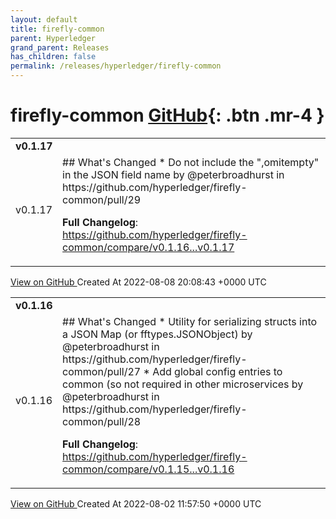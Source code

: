 ```yaml
---
layout: default
title: firefly-common
parent: Hyperledger
grand_parent: Releases
has_children: false
permalink: /releases/hyperledger/firefly-common
---
```


# firefly-common <span class="fs-3 right-align">[GitHub](https://github.com/hyperledger/firefly-common){: .btn .mr-4 }</span>


<div>
    <table>
        <tr>
            <td colspan="2">
                <b>
                    v0.1.17
                </b>
            </td>
        </tr>
        <tr>
            <td>
                <span class="chip">
                    v0.1.17
                </span>
            </td>
            <td>
                ## What's Changed
* Do not include the ",omitempty" in the JSON field name by @peterbroadhurst in https://github.com/hyperledger/firefly-common/pull/29


**Full Changelog**: https://github.com/hyperledger/firefly-common/compare/v0.1.16...v0.1.17
            </td>
        </tr>
    </table>
    <a href="https://github.com/hyperledger/firefly-common/releases/tag/v0.1.17" class=".btn">
        View on GitHub
    </a>
    <span class="right-align">
        Created At 2022-08-08 20:08:43 +0000 UTC
    </span>
</div>

<div>
    <table>
        <tr>
            <td colspan="2">
                <b>
                    v0.1.16
                </b>
            </td>
        </tr>
        <tr>
            <td>
                <span class="chip">
                    v0.1.16
                </span>
            </td>
            <td>
                ## What's Changed
* Utility for serializing structs into a JSON Map (or fftypes.JSONObject) by @peterbroadhurst in https://github.com/hyperledger/firefly-common/pull/27
* Add global config entries to common (so not required in other microservices by @peterbroadhurst in https://github.com/hyperledger/firefly-common/pull/28


**Full Changelog**: https://github.com/hyperledger/firefly-common/compare/v0.1.15...v0.1.16
            </td>
        </tr>
    </table>
    <a href="https://github.com/hyperledger/firefly-common/releases/tag/v0.1.16" class=".btn">
        View on GitHub
    </a>
    <span class="right-align">
        Created At 2022-08-02 11:57:50 +0000 UTC
    </span>
</div>

